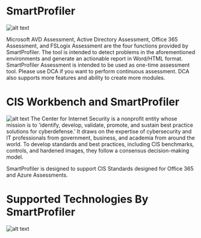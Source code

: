 # SmartProfiler

![alt text](https://microsoft-assessment.com/wp-content/uploads/2023/03/smartprofiler-1.png)

Microsoft AVD Assessment, Active Directory Assessment, Office 365 Assessment, and FSLogix Assessment are the four functions provided by SmartProfiler. The tool is intended to detect problems in the aforementioned environments and generate an actionable report in Word/HTML format. SmartProfiler Assessment is intended to be used as one-time assessment tool. Please use DCA if you want to perform continuous assessment. DCA also supports more features and ability to create more modules. 

# CIS Workbench and SmartProfiler
![alt text](https://microsoft-assessment.com/wp-content/uploads/2023/03/CISComp.png)
The Center for Internet Security is a nonprofit entity whose mission is to 'identify, develop, validate, promote, and sustain best practice solutions for cyberdefense.’ It draws on the expertise of cybersecurity and IT professionals from government, business, and academia from around the world. To develop standards and best practices, including CIS benchmarks, controls, and hardened images, they follow a consensus decision-making model.

SmartProfiler is designed to support CIS Standards designed for Office 365 and Azure Assessments.

# Supported Technologies By SmartProfiler

![alt text]([https://microsoft-assessment.com/wp-content/uploads/2023/03/smartprofiler-1.png](https://microsoft-assessment.com/wp-content/uploads/2023/03/smtech.png))

